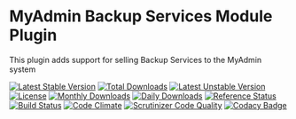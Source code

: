 # MyAdmin Backup Services Module Plugin

This plugin adds support for selling Backup Services to the MyAdmin system

[![Latest Stable Version](https://poser.pugx.org/detain/myadmin-backups-licensing/version)](https://packagist.org/packages/detain/myadmin-backups-licensing)
[![Total Downloads](https://poser.pugx.org/detain/myadmin-backups-licensing/downloads)](https://packagist.org/packages/detain/myadmin-backups-licensing)
[![Latest Unstable Version](https://poser.pugx.org/detain/myadmin-backups-licensing/v/unstable)](//packagist.org/packages/detain/myadmin-backups-licensing)
[![License](https://poser.pugx.org/detain/myadmin-backups-licensing/license)](https://packagist.org/packages/detain/myadmin-backups-licensing)
[![Monthly Downloads](https://poser.pugx.org/detain/myadmin-backups-licensing/d/monthly)](https://packagist.org/packages/detain/myadmin-backups-licensing)
[![Daily Downloads](https://poser.pugx.org/detain/myadmin-backups-licensing/d/daily)](https://packagist.org/packages/detain/myadmin-backups-licensing)
[![Reference Status](https://www.versioneye.com/php/detain:myadmin-backups-licensing/reference_badge.svg?style=flat)](https://www.versioneye.com/php/detain:myadmin-backups-licensing/references)
[![Build Status](https://travis-ci.org/detain/myadmin-backups-licensing.svg?branch=master)](https://travis-ci.org/detain/myadmin-backups-licensing)
[![Code Climate](https://codeclimate.com/github/detain/myadmin-backups-licensing/badges/gpa.svg)](https://codeclimate.com/github/detain/myadmin-backups-licensing)
[![Scrutinizer Code Quality](https://scrutinizer-ci.com/g/detain/myadmin-backups-licensing/badges/quality-score.png?b=master)](https://scrutinizer-ci.com/g/detain/myadmin-backups-licensing/?branch=master)
[![Codacy Badge](https://api.codacy.com/project/badge/Grade/dcfdb555bf234afabceb40728959280b)](https://www.codacy.com/app/detain/myadmin-backups-licensing)
